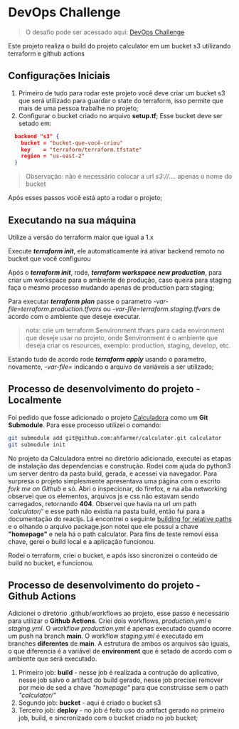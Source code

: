 # DevOps Challenge 

> O desafio pode ser acessado aqui: [DevOps Challenge](https://lab.coodesh.com/edsonfacioli/devops-challenge-20221219)

Este projeto realiza o build do projeto calculator em um bucket s3 utilizando terraform e github actions

## Configurações Iniciais

1. Primeiro de tudo para rodar este projeto você deve criar um bucket s3 que será utilizado para guardar o state do terraform, isso permite que mais de uma pessoa trabalhe no projeto;
2. Configurar o bucket criado no arquivo **setup.tf**; Esse bucket deve ser setado em:

```json
  backend "s3" {
    bucket = "bucket-que-você-criou"
    key    = "terraform/terraform.tfstate"
    region = "us-east-2"
  }
```

> Observação: não é necessário colocar a url *s3://....* apenas o nome do bucket

Após esses passos você está apto a rodar o projeto;

## Executando na sua máquina

Utilize a versão do terraform maior que igual a 1.x

Execute ***terraform init***, ele automaticamente irá ativar backend remoto no bucket que você configurou

Após o ***terraform init***, rode, ***terraform workspace new production***, para criar um workspace para o ambiente de produção, caso queira para staging faça o mesmo processo mudando apenas de production para staging;

Para executar ***terraform plan*** passe o parametro *-var-file=terraform.production.tfvars* ou *-var-file=terraform.staging.tfvars* de acordo com o ambiente que deseje executar.

> nota: crie um terraform.$environment.tfvars para cada environment que deseje usar no projeto, onde $environment é o ambiente que deseja criar os resources, exemplo: production, staging, develop, etc.

Estando tudo de acordo rode ***terraform apply*** usando o parametro, novamente, *-var-file=* indicando o arquivo de variáveis a ser utilizado;

## Processo de desenvolvimento do projeto - Localmente

Foi pedido que fosse adicionado o projeto [Calculadora](https://github.com/ahfarmer/calculator) como um  **Git Submodule**. Para esse processo utilizei o comando:

```bash
git submodule add git@github.com:ahfarmer/calculator.git calculator
git submodule init
```

No projeto da Calculadora entrei no diretório adicionado, executei as etapas de instalação das dependencias e construção. Rodei com ajuda do python3 um server dentro da pasta build, gerada, e acessei via navegador. Para surpresa o projeto simplesmente apresentava uma página com o escrito *fork me on Github* e só. Abri o inspecionar, do firefox, e na aba networking observei que os elementos, arquivos js e css não estavam sendo carregados, retornando **404**. Observei que havia na url um path *'calculator/'* e esse path não existia na pasta build, então fui para a documentação do reactjs. Lá encontrei o seguinte [building for relative paths](https://create-react-app.dev/docs/deployment#building-for-relative-paths) e o olhando o arquivo package.json notei que ele possui a chave **"homepage"** e nela há o path calculator. Para fins de teste removi essa chave, gerei o build local e a aplicação funcionou.

Rodei o terraform, criei o bucket, e após isso sincronizei o conteúdo de build no bucket, e funcionou.

## Processo de desenvolvimento do projeto - Github Actions

Adicionei o diretório .github/workflows ao projeto, esse passo é necessário para utilizar o **Github Actions**. Criei dois workflows, *production.yml* e *staging.yml*. O workflow *production.yml* é apenas executado quando ocorre um push na branch **main**. O workflow *staging.yml* é executado em branches **diferentes** de **main**. A estrutura de ambos os arquivos são iguais, o que diferencia é a variável de **environment** que é setado de acordo com o ambiente que será executado.

1. Primeiro job: **build** - nesse job é realizada a contrução do aplicativo, nesse job salvo o artifact do build gerado, nesse job precisei remover por meio de sed a chave *"homepage"* para que construisse sem o path *"calculator/"*
2. Segundo job: **bucket** - aqui é criado o bucket s3
3. Terceiro job: **deploy** - no job é feito uso do artifact gerado no primeiro job, build, e sincronizado com o bucket criado no job bucket;







